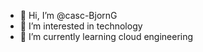 - 👋 Hi, I’m @casc-BjornG
- 👀 I’m interested in technology
- 🌱 I’m currently learning cloud engineering

<!---
casc-BjornG/casc-BjornG is a ✨ special ✨ repository because its `README.md` (this file) appears on your GitHub profile.
You can click the Preview link to take a look at your changes.
--->

